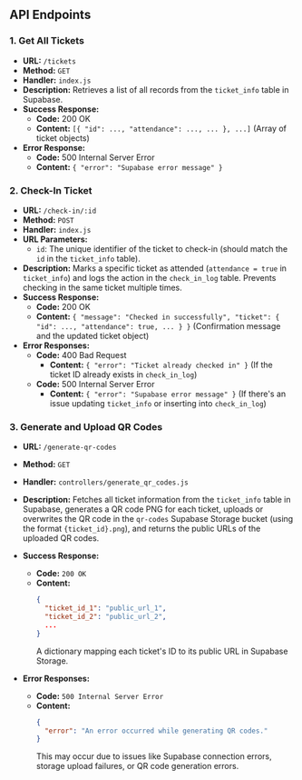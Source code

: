 ## API Endpoints

### 1. Get All Tickets

- **URL:** `/tickets`
- **Method:** `GET`
- **Handler:** `index.js`
- **Description:** Retrieves a list of all records from the `ticket_info` table in Supabase.
- **Success Response:**
  - **Code:** 200 OK
  - **Content:** `[{ "id": ..., "attendance": ..., ... }, ...]` (Array of ticket objects)
- **Error Response:**
  - **Code:** 500 Internal Server Error
  - **Content:** `{ "error": "Supabase error message" }`

### 2. Check-In Ticket

- **URL:** `/check-in/:id`
- **Method:** `POST`
- **Handler:** `index.js`
- **URL Parameters:**
  - `id`: The unique identifier of the ticket to check-in (should match the `id` in the `ticket_info` table).
- **Description:** Marks a specific ticket as attended (`attendance = true` in `ticket_info`) and logs the action in the `check_in_log` table. Prevents checking in the same ticket multiple times.
- **Success Response:**
  - **Code:** 200 OK
  - **Content:** `{ "message": "Checked in successfully", "ticket": { "id": ..., "attendance": true, ... } }` (Confirmation message and the updated ticket object)
- **Error Responses:**
  - **Code:** 400 Bad Request
    - **Content:** `{ "error": "Ticket already checked in" }` (If the ticket ID already exists in `check_in_log`)
  - **Code:** 500 Internal Server Error
    - **Content:** `{ "error": "Supabase error message" }` (If there's an issue updating `ticket_info` or inserting into `check_in_log`)

### 3. Generate and Upload QR Codes

- **URL:** `/generate-qr-codes`
- **Method:** `GET`
- **Handler:** `controllers/generate_qr_codes.js`
- **Description:** Fetches all ticket information from the `ticket_info` table in Supabase, generates a QR code PNG for each ticket, uploads or overwrites the QR code in the `qr-codes` Supabase Storage bucket (using the format `{ticket_id}.png`), and returns the public URLs of the uploaded QR codes.

- **Success Response:**

  - **Code:** `200 OK`
  - **Content:**
    ```json
    {
      "ticket_id_1": "public_url_1",
      "ticket_id_2": "public_url_2",
      ...
    }
    ```
    A dictionary mapping each ticket's ID to its public URL in Supabase Storage.

- **Error Responses:**
  - **Code:** `500 Internal Server Error`
  - **Content:**
    ```json
    {
      "error": "An error occurred while generating QR codes."
    }
    ```
    This may occur due to issues like Supabase connection errors, storage upload failures, or QR code generation errors.
